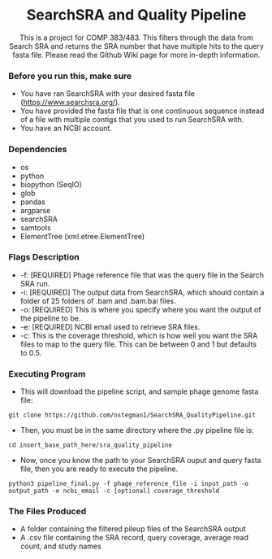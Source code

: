 <h1 align="center">SearchSRA and Quality Pipeline</h1>

<p align="center">This is a project for COMP 383/483. This filters through the data from Search SRA and returns the SRA number that have multiple hits to the query fasta file. Please read the Github Wiki page for more in-depth information.</p>

### Before you run this, make sure

* You have ran SearchSRA with your desired fasta file (https://www.searchsra.org/).
* You have provided the fasta file that is one continuous sequence instead of a file with multiple contigs that you used to run SearchSRA with.
* You have an NCBI account.

### Dependencies

* os
* python
* biopython (SeqIO)
* glob
* pandas
* argparse
* searchSRA
* samtools
* ElementTree (xml.etree.ElementTree)

### Flags Description

* -f: [REQUIRED] Phage reference file that was the query file in the Search SRA run.
* -i: [REQUIRED] The output data from SearchSRA, which should contain a folder of 25 folders of .bam and .bam.bai files.
* -o: [REQUIRED] This is where you specify where you want the output of the pipeline to be.
* -e: [REQUIRED] NCBI email used to retrieve SRA files.
* -c: This is the coverage threshold, which is how well you want the SRA files to map to the query file. This can be between 0 and 1 but defaults to 0.5.

### Executing Program

* This will download the pipeline script, and sample phage genome fasta file:
```
git clone https://github.com/nstegman1/SearchSRA_QualityPipeline.git
```

* Then, you must be in the same directory where the .py pipeline file is:
```
cd insert_base_path_here/sra_quality_pipeline
```

* Now, once you know the path to your SearchSRA ouput and query fasta file, then you are ready to execute the pipeline.

```
python3 pipeline_final.py -f phage_reference_file -i input_path -o output_path -e ncbi_email -c [optional] coverage_threshold
```

### The Files Produced
* A folder containing the filtered pileup files of the SearchSRA output
* A .csv file containing the SRA record, query coverage, average read count, and study names











